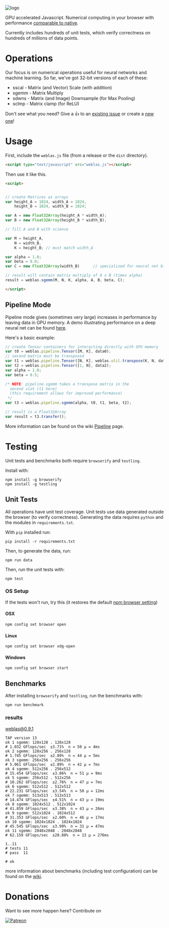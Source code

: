 ![logo](weblas.png)

GPU accelerated Javascript. Numerical computing in your browser with performance [comparable to native](https://github.com/waylonflinn/weblas/wiki).

Currently includes hundreds of unit tests, which verify correctness on hundreds of millions
of data points.

# Operations
Our focus is on numerical operations useful for neural networks and machine learning.
So far, we've got 32-bit versions of each of these:

* sscal - Matrix (and Vector) Scale (with addition)
* sgemm - Matrix Multiply
* sdwns - Matrix (and Image) Downsample (for Max Pooling)
* sclmp - Matrix clamp (for ReLU)

Don't see what you need? Give a :+1: to an [existing issue](https://github.com/waylonflinn/weblas/issues?q=is%3Aissue+is%3Aopen+label%3Aoperation) or create a [new one](https://github.com/waylonflinn/weblas/issues)!

# Usage

First, include the `weblas.js` file (from a release or the `dist` directory).

```html
<script type="text/javascript" src="weblas.js"></script>
```

Then use it like this.

```html
<script>


// create Matrices as arrays
var height_A = 1024, width_A = 1024,
    height_B = 1024, width_B = 1024;

var A = new Float32Array(height_A * width_A);
var B = new Float32Array(height_B * width_B);

// fill A and B with science

var M = height_A,
    N = width_B,
    K = height_B; // must match width_A

var alpha = 1.0;
var beta = 0.0;
var C = new Float32Array(width_B)      // specialized for neural net bias calculation

// result will contain matrix multiply of A x B (times alpha)
result = weblas.sgemm(M, N, K, alpha, A, B, beta, C);

</script>
```

## Pipeline Mode
Pipeline mode gives (sometimes very large) increases in performance by leaving
data in GPU memory. A demo illustrating performance on a deep neural net can be
found [here](http://waylonflinn.github.io/DeepBeliefSDK/).

Here's a basic example:
```javascript
// create Tensor containers for interacting directly with GPU memory
var t0 = weblas.pipeline.Tensor([M, K], data0);
// second matrix must be transposed
var t1 = weblas.pipeline.Tensor([N, K], weblas.util.transpose(K, N, data1));
var t2 = weblas.pipeline.Tensor([1, N], data2);
var alpha = 1.0;
var beta = 0.5;

/* NOTE: pipeline.sgemm takes a transpose matrix in the
  second slot (t1 here)
  (this requirement allows for improved performance)
 */
var t3 = weblas.pipeline.sgemm(alpha, t0, t1, beta, t2);

// result is a Float32Array
var result = t3.transfer();
```

More information can be found on the wiki [Pipeline](https://github.com/waylonflinn/weblas/wiki/Pipeline)
page.

# Testing
Unit tests and benchmarks both require `browserify` and `testling`.

Install with:

```
npm install -g browserify
npm install -g testling
```


## Unit Tests
All operations have unit test coverage. Unit tests use data generated outside
the browser (to verify correctness). Generating the data requires `python` and
the modules in `requirements.txt`.

With `pip` installed run:

```
pip install -r requirements.txt
```

Then, to generate the data, run:

```
npm run data
```

Then, run the unit tests with:
```
npm test
```

### OS Setup
If the tests won't run, try this (it restores the default [npm browser setting](https://docs.npmjs.com/misc/config#browser))

#### OSX
```
npm config set browser open
```
#### Linux
```
npm config set browser xdg-open
```
#### Windows
```
npm config set browser start
```


## Benchmarks
After installing `browserify` and `testling`, run the benchmarks with:
```
npm run benchmark
```

### results
weblas@0.9.1

```
TAP version 13
ok 1 sgemm: 128x128 . 128x128
# 1.032 GFlops/sec  ±3.71%  n = 50 µ = 4ms
ok 2 sgemm: 128x256 . 256x128
# 1.745 GFlops/sec  ±2.89%  n = 44 µ = 5ms
ok 3 sgemm: 256x256 . 256x256
# 5.061 GFlops/sec  ±2.89%  n = 42 µ = 7ms
ok 4 sgemm: 512x256 . 256x512
# 15.454 GFlops/sec  ±3.86%  n = 51 µ = 9ms
ok 5 sgemm: 256x512 . 512x256
# 10.262 GFlops/sec  ±2.76%  n = 47 µ = 7ms
ok 6 sgemm: 512x512 . 512x512
# 22.231 GFlops/sec  ±3.54%  n = 50 µ = 12ms
ok 7 sgemm: 513x513 . 513x513
# 14.474 GFlops/sec  ±4.51%  n = 43 µ = 19ms
ok 8 sgemm: 1024x512 . 512x1024
# 41.859 GFlops/sec  ±3.38%  n = 43 µ = 26ms
ok 9 sgemm: 512x1024 . 1024x512
# 31.353 GFlops/sec  ±2.60%  n = 46 µ = 17ms
ok 10 sgemm: 1024x1024 . 1024x1024
# 45.545 GFlops/sec  ±3.99%  n = 31 µ = 47ms
ok 11 sgemm: 2048x2048 . 2048x2048
# 62.159 GFlops/sec  ±28.88%  n = 13 µ = 276ms

1..11
# tests 11
# pass  11

# ok
```

more information about benchmarks (including test configuration) can be found on the [wiki](https://github.com/waylonflinn/weblas/wiki).


# Donations

Want to see more happen here?
Contribute on

[![Patreon](https://s3.amazonaws.com/patreon_public_assets/toolbox/patreon.png)](https://patreon.com/waylonflinn)
